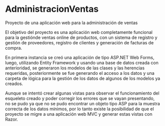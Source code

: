 # AdministracionVentas
Proyecto de una aplicación web para la administración de ventas

El objetivo del proyecto es una aplicación web completamente funcional para la gestiónde ventas online de productos, con un sistema de registro y gestión de proveedores, 
registro de clientes y generación de facturas de compra.

En primera instancia se creó una aplicación de tipo ASP.NET Web Forms, luego, utilizando Entity Framework y usando una base de datos creada con anterioridad, se generaron los 
modelos de las clases y las herencias requeridas, posteriormente se fue generando el acceso a los datos y una carpeta de lógica para la gestión de los datos de algunos de 
los modelos ya creados.

Aunque se intentó crear algunas vistas para observar el funcionamiento del esqueleto creado y poder corregir los errores que se vayan presentando, no se pudo ya que no se pudo 
encontrar un objeto tipo ASP para la muestra correcta de los datos mínimos, por lo tanto existe la posibilidad de que el proyecto se migre a una aplicación web MVC y generar 
estas vistas con Razor.
